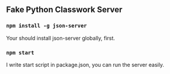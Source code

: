 ## Fake Python Classwork Server


### `npm install -g json-server`
Your should install json-server globally, first.

### `npm start`
I write start script in package.json, you can run the server easily.